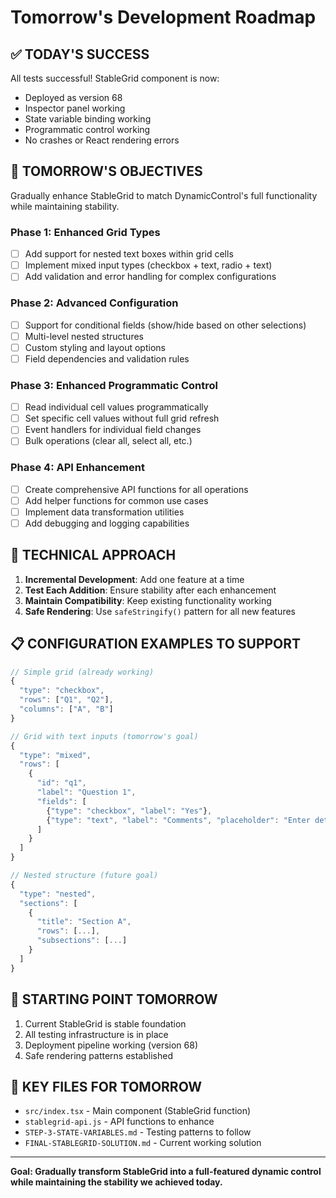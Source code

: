 # Tomorrow's Development Roadmap

## ✅ TODAY'S SUCCESS
All tests successful! StableGrid component is now:
- Deployed as version 68
- Inspector panel working
- State variable binding working
- Programmatic control working
- No crashes or React rendering errors

## 🎯 TOMORROW'S OBJECTIVES
Gradually enhance StableGrid to match DynamicControl's full functionality while maintaining stability.

### Phase 1: Enhanced Grid Types
- [ ] Add support for nested text boxes within grid cells
- [ ] Implement mixed input types (checkbox + text, radio + text)
- [ ] Add validation and error handling for complex configurations

### Phase 2: Advanced Configuration
- [ ] Support for conditional fields (show/hide based on other selections)
- [ ] Multi-level nested structures
- [ ] Custom styling and layout options
- [ ] Field dependencies and validation rules

### Phase 3: Enhanced Programmatic Control
- [ ] Read individual cell values programmatically
- [ ] Set specific cell values without full grid refresh
- [ ] Event handlers for individual field changes
- [ ] Bulk operations (clear all, select all, etc.)

### Phase 4: API Enhancement
- [ ] Create comprehensive API functions for all operations
- [ ] Add helper functions for common use cases
- [ ] Implement data transformation utilities
- [ ] Add debugging and logging capabilities

## 🔧 TECHNICAL APPROACH
1. **Incremental Development**: Add one feature at a time
2. **Test Each Addition**: Ensure stability after each enhancement
3. **Maintain Compatibility**: Keep existing functionality working
4. **Safe Rendering**: Use `safeStringify()` pattern for all new features

## 📋 CONFIGURATION EXAMPLES TO SUPPORT
```javascript
// Simple grid (already working)
{
  "type": "checkbox",
  "rows": ["Q1", "Q2"],
  "columns": ["A", "B"]
}

// Grid with text inputs (tomorrow's goal)
{
  "type": "mixed",
  "rows": [
    {
      "id": "q1",
      "label": "Question 1",
      "fields": [
        {"type": "checkbox", "label": "Yes"},
        {"type": "text", "label": "Comments", "placeholder": "Enter details..."}
      ]
    }
  ]
}

// Nested structure (future goal)
{
  "type": "nested",
  "sections": [
    {
      "title": "Section A",
      "rows": [...],
      "subsections": [...]
    }
  ]
}
```

## 🚀 STARTING POINT TOMORROW
1. Current StableGrid is stable foundation
2. All testing infrastructure is in place
3. Deployment pipeline working (version 68)
4. Safe rendering patterns established

## 📁 KEY FILES FOR TOMORROW
- `src/index.tsx` - Main component (StableGrid function)
- `stablegrid-api.js` - API functions to enhance
- `STEP-3-STATE-VARIABLES.md` - Testing patterns to follow
- `FINAL-STABLEGRID-SOLUTION.md` - Current working solution

---
**Goal: Gradually transform StableGrid into a full-featured dynamic control while maintaining the stability we achieved today.**
